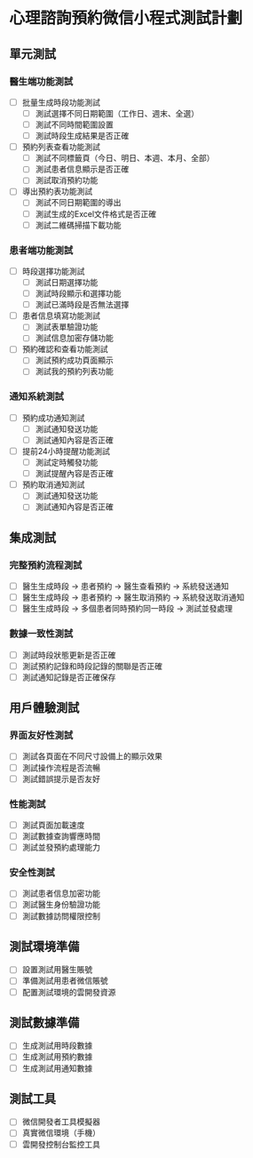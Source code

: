 # 心理諮詢預約微信小程式測試計劃

## 單元測試

### 醫生端功能測試
- [ ] 批量生成時段功能測試
  - [ ] 測試選擇不同日期範圍（工作日、週末、全選）
  - [ ] 測試不同時間範圍設置
  - [ ] 測試時段生成結果是否正確
- [ ] 預約列表查看功能測試
  - [ ] 測試不同標籤頁（今日、明日、本週、本月、全部）
  - [ ] 測試患者信息顯示是否正確
  - [ ] 測試取消預約功能
- [ ] 導出預約表功能測試
  - [ ] 測試不同日期範圍的導出
  - [ ] 測試生成的Excel文件格式是否正確
  - [ ] 測試二維碼掃描下載功能

### 患者端功能測試
- [ ] 時段選擇功能測試
  - [ ] 測試日期選擇功能
  - [ ] 測試時段顯示和選擇功能
  - [ ] 測試已滿時段是否無法選擇
- [ ] 患者信息填寫功能測試
  - [ ] 測試表單驗證功能
  - [ ] 測試信息加密存儲功能
- [ ] 預約確認和查看功能測試
  - [ ] 測試預約成功頁面顯示
  - [ ] 測試我的預約列表功能

### 通知系統測試
- [ ] 預約成功通知測試
  - [ ] 測試通知發送功能
  - [ ] 測試通知內容是否正確
- [ ] 提前24小時提醒功能測試
  - [ ] 測試定時觸發功能
  - [ ] 測試提醒內容是否正確
- [ ] 預約取消通知測試
  - [ ] 測試通知發送功能
  - [ ] 測試通知內容是否正確

## 集成測試

### 完整預約流程測試
- [ ] 醫生生成時段 → 患者預約 → 醫生查看預約 → 系統發送通知
- [ ] 醫生生成時段 → 患者預約 → 醫生取消預約 → 系統發送取消通知
- [ ] 醫生生成時段 → 多個患者同時預約同一時段 → 測試並發處理

### 數據一致性測試
- [ ] 測試時段狀態更新是否正確
- [ ] 測試預約記錄和時段記錄的關聯是否正確
- [ ] 測試通知記錄是否正確保存

## 用戶體驗測試

### 界面友好性測試
- [ ] 測試各頁面在不同尺寸設備上的顯示效果
- [ ] 測試操作流程是否流暢
- [ ] 測試錯誤提示是否友好

### 性能測試
- [ ] 測試頁面加載速度
- [ ] 測試數據查詢響應時間
- [ ] 測試並發預約處理能力

### 安全性測試
- [ ] 測試患者信息加密功能
- [ ] 測試醫生身份驗證功能
- [ ] 測試數據訪問權限控制

## 測試環境準備
- [ ] 設置測試用醫生賬號
- [ ] 準備測試用患者微信賬號
- [ ] 配置測試環境的雲開發資源

## 測試數據準備
- [ ] 生成測試用時段數據
- [ ] 生成測試用預約數據
- [ ] 生成測試用通知數據

## 測試工具
- [ ] 微信開發者工具模擬器
- [ ] 真實微信環境（手機）
- [ ] 雲開發控制台監控工具
